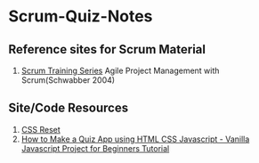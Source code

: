 # Scrum-Quiz-Notes

## Reference sites for Scrum Material
1. [Scrum Training Series](https://scrumtrainingseries.com/)
Agile Project Management with Scrum(Schwabber 2004)

## Site/Code Resources
1. [CSS Reset](https://meyerweb.com/eric/tools/css/reset/)
1. [How to Make a Quiz App using HTML CSS Javascript - Vanilla Javascript Project for Beginners Tutorial](https://www.youtube.com/watch?v=f4fB9Xg2JEY)